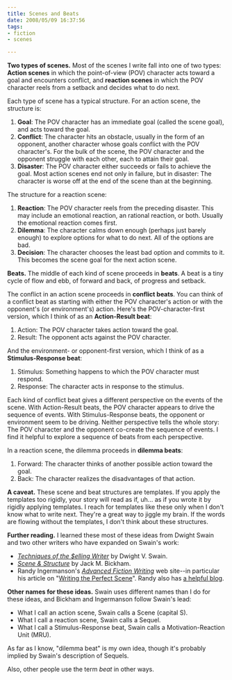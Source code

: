 ```yaml
--- 
title: Scenes and Beats
date: 2008/05/09 16:37:56
tags: 
- fiction
- scenes

---
```


<strong>Two types of scenes.</strong>  Most of the scenes I write fall into one of two types:  <strong>Action scenes</strong> in which the point-of-view (POV) character acts toward a goal and encounters conflict, and <strong>reaction scenes</strong> in which the POV character reels from a setback and decides what to do next.

Each type of scene has a typical structure.  For an action scene, the structure is:
<ol>
	<li><strong>Goal</strong>:  The POV character has an immediate goal (called the scene goal), and acts toward the goal.</li>
	<li><strong>Conflict</strong>:  The character hits an obstacle, usually in the form of an opponent, another character whose goals conflict with the POV character's.  For the bulk of the scene, the POV character and the opponent struggle with each other, each to attain their goal.</li>
	<li><strong>Disaster</strong>:  The POV character either succeeds or fails to achieve the goal.  Most action scenes end not only in failure, but in disaster:  The character is worse off at the end of the scene than at the beginning.</li>
</ol>
The structure for a reaction scene:
<ol>
	<li><strong>Reaction</strong>:  The POV character reels from the preceding disaster.  This may include an emotional reaction, an rational reaction, or both.  Usually the emotional reaction comes first.</li>
	<li><strong>Dilemma</strong>:  The character calms down enough (perhaps just barely enough) to explore options for what to do next.  All of the options are bad.</li>
	<li><strong>Decision</strong>:  The character chooses the least bad option and commits to it.  This becomes the scene goal for the next action scene.</li>
</ol>
<strong>Beats.</strong>  The middle of each kind of scene proceeds in <strong>beats</strong>.  A beat is a tiny cycle of flow and ebb, of forward and back, of progress and setback.

The conflict in an action scene proceeds in <strong>conflict beats</strong>.  You can think of a conflict beat as starting with either the POV character's action or with the opponent's (or environment's) action.  Here's the POV-character-first version, which I think of as an <strong>Action-Result beat</strong>:
<ol>
	<li>Action:  The POV character takes action toward the goal.</li>
	<li>Result:  The opponent acts against the POV character.</li>
</ol>
And the environment- or opponent-first version, which I think of as a <strong>Stimulus-Response beat</strong>:
<ol>
	<li>Stimulus:  Something happens to which the POV character must respond.</li>
	<li>Response:  The character acts in response to the stimulus.</li>
</ol>
Each kind of conflict beat gives a different perspective on the events of the scene.  With Action-Result beats, the POV character appears to drive the sequence of events.  With Stimulus-Response beats, the opponent or environment seem to be driving.  Neither perspective tells the whole story:  The POV character and the opponent co-create the sequence of events.  I find it helpful to explore a sequence of beats from each perspective.

In a reaction scene, the dilemma proceeds in <strong>dilemma beats</strong>:
<ol>
	<li>Forward:  The character thinks of another possible action toward the goal.</li>
	<li>Back:  The character realizes the disadvantages of that action.</li>
</ol>
<strong>A caveat.</strong>  These scene and beat structures are templates.  If you apply the templates too rigidly, your story will read as if, uh... as if you wrote it by rigidly applying templates.  I reach for templates like these only when I don't know what to write next.  They're a great way to jiggle my brain.  If the words are flowing without the templates, I don't think about these structures.

<strong>Further reading.</strong>  I learned these most of these ideas from Dwight Swain and two other writers who have expanded on Swain's work:
<ul>
	<li><em><a href="http://www.amazon.com/exec/obidos/ASIN/0806111917/dalehemery-20">Techniques of the $elling Writer</a></em> by Dwight V. Swain.</li>
	<li><em><a href="http://www.amazon.com/exec/obidos/ASIN/0898799066/dalehemery-20">Scene &amp; Structure</a></em> by Jack M. Bickham.</li>
	<li>Randy Ingermanson's <em><a href="http://www.advancedfictionwriting.com/">Advanced Fiction Writing</a></em> web site--in particular his article on "<a href="http://www.advancedfictionwriting.com/art/scene.php">Writing the Perfect Scene</a>".  Randy also has <a href="http://www.advancedfictionwriting.com/blog/">a helpful blog</a>.</li>
</ul>
<strong>Other names for these ideas.</strong>  Swain uses different names than I do for these ideas, and Bickham and Ingermanson follow Swain's lead:
<ul>
	<li>What I call an action scene, Swain calls a Scene (capital S).</li>
	<li>What I call a reaction scene, Swain calls a Sequel.</li>
	<li>What I call a Stimulus-Response beat, Swain calls a Motivation-Reaction Unit (MRU).</li>
</ul>
As far as I know, "dilemma beat" is my own idea, though it's probably implied by Swain's description of Sequels.

Also, other people use the term <em>beat</em> in other ways.
